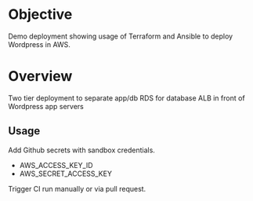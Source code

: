 # Objective

Demo deployment showing usage of Terraform and Ansible to deploy Wordpress in AWS.

# Overview

Two tier deployment to separate app/db
RDS for database
ALB in front of Wordpress app servers

## Usage

Add Github secrets with sandbox credentials.  
    
- AWS_ACCESS_KEY_ID  
- AWS_SECRET_ACCESS_KEY  


Trigger CI run manually or via pull request.